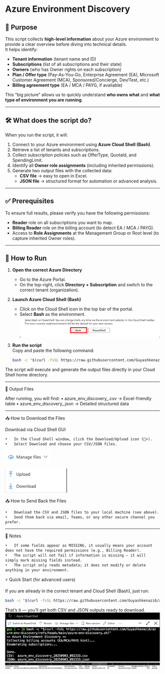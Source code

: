 # Azure Environment Discovery

## 🎯 Purpose
This script collects **high-level information** about your Azure environment to provide a clear overview before diving into technical details.  
It helps identify:

- **Tenant information** (tenant name and ID)  
- **Subscriptions** (list of all subscriptions and their state)  
- **Owners** (who has Owner rights on each subscription)  
- **Plan / Offer type** (Pay-As-You-Go, Enterprise Agreement (EA), Microsoft Customer Agreement (MCA), Sponsored/Concierge, Dev/Test, etc.)  
- **Billing agreement type** (EA / MCA / PAYG, if available)

This “big picture” allows us to quickly understand **who owns what** and **what type of environment you are running**.

---

## 🛠️ What does the script do?
When you run the script, it will:

1. Connect to your Azure environment using **Azure Cloud Shell (Bash)**.  
2. Retrieve a list of tenants and subscriptions.  
3. Collect subscription policies such as OfferType, QuotaId, and SpendingLimit.  
4. Identify all **Owner role assignments** (including inherited permissions).  
5. Generate two output files with the collected data:  
   - **CSV file** → easy to open in Excel.  
   - **JSON file** → structured format for automation or advanced analysis.  

---

## ✅ Prerequisites

To ensure full results, please verify you have the following permissions:

- **Reader** role on all subscriptions you want to map.  
- **Billing Reader** role on the billing account (to detect EA / MCA / PAYG).  
- Access to **Role Assignments** at the Management Group or Root level (to capture inherited Owner roles).  

---

## 🚀 How to Run

1. **Open the correct Azure Directory**  
   - Go to the Azure Portal.  
   - On the top-right, click **Directory + Subscription** and switch to the correct tenant (organization).

2. **Launch Azure Cloud Shell (Bash)**  
   - Click on the Cloud Shell icon in the top bar of the portal.  
   - Select **Bash** as the environment.  
   ![Bash](S-Screenshots/Bash.png)

3. **Run the script**  
   Copy and paste the following command:

   ```bash
   bash -c "$(curl -fsSL https://raw.githubusercontent.com/Guyashkenazi6/azure-env-discovery/refs/heads/main/azure-env-discovery.sh"
   ```

The script will execute and generate the output files directly in your Cloud Shell home directory.

---

📂 Output Files

After running, you will find:
	•	azure_env_discovery_<timestamp>.csv → Excel-friendly table
	•	azure_env_discovery_<timestamp>.json → Detailed structured data

---

📥 How to Download the Files

Download via Cloud Shell GUI

	•	In the Cloud Shell window, click the Download/Upload icon (📂⬇️).
	•	Select Download and choose your CSV/JSON files.
   ![Manage Files](S-Screenshots/Manage-Files.png)

   ![Download Files](S-Screenshots/Download.png)

📤 How to Send Back the Files
	
 	•	Download the CSV and JSON files to your local machine (see above).
 	•	Send them back via email, Teams, or any other secure channel you prefer.

---

📌 Notes

	•	If some fields appear as MISSING, it usually means your account does not have the required permissions (e.g., Billing Reader).
	•	The script will not fail if information is missing – it will simply mark missing fields instead.
	•	The script only reads metadata; it does not modify or delete anything in your environment.

⚡ Quick Start (for advanced users)

If you are already in the correct tenant and Cloud Shell (Bash), just run:
```bash
bash -c "$(curl -fsSL https://raw.githubusercontent.com/Guyashkenazi6/azure-env-discovery/refs/heads/main/azure-env-discovery.sh)"
```
That’s it — you’ll get both CSV and JSON outputs ready to download.
![Example](S-Screenshots/Example.png)
![CSV](S-Screenshots/CSV_example.png)



